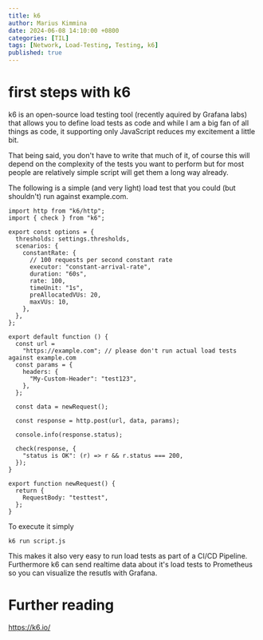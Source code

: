 ```yaml
---
title: k6
author: Marius Kimmina
date: 2024-06-08 14:10:00 +0800
categories: [TIL]
tags: [Network, Load-Testing, Testing, k6]
published: true
---
```


# first steps with k6

k6 is an open-source load testing tool (recently aquired by Grafana labs) that allows you to define load tests as code and while I am a big fan of all things as code, it supporting only JavaScript reduces my excitement a little bit.

That being said, you don't have to write that much of it, of course this will depend on the complexity of the tests you want to perform but for most people are relatively simple script will get them a long way already.

The following is a simple (and very light) load test that you could (but shouldn't) run against example.com.

```
import http from "k6/http";
import { check } from "k6";

export const options = {
  thresholds: settings.thresholds,
  scenarios: {
    constantRate: {
      // 100 requests per second constant rate
      executor: "constant-arrival-rate",
      duration: "60s",
      rate: 100,
      timeUnit: "1s",
      preAllocatedVUs: 20,
      maxVUs: 10,
    },
  },
};

export default function () {
  const url =
    "https://example.com"; // please don't run actual load tests against example.com
  const params = {
    headers: {
      "My-Custom-Header": "test123",
    },
  };

  const data = newRequest();

  const response = http.post(url, data, params);

  console.info(response.status);

  check(response, {
    "status is OK": (r) => r && r.status === 200,
  });
}

export function newRequest() {
  return {
    RequestBody: "testtest",
  };
}
```

To execute it simply

```
k6 run script.js
```

This makes it also very easy to run load tests as part of a CI/CD Pipeline.
Furthermore k6 can send realtime data about it's load tests to Prometheus so you can visualize the resutls with Grafana.

# Further reading

https://k6.io/

